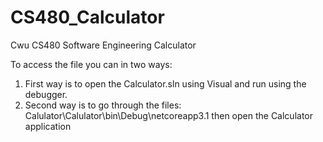 # CS480_Calculator
Cwu CS480 Software Engineering Calculator 

To access the file you can in two ways:

1. First way is to open the Calculator.sln using Visual and run using the debugger.
2. Second way is to go through the files: Calulator\Calulator\bin\Debug\netcoreapp3.1 then open the Calculator application
